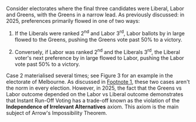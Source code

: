 Consider electorates where the final three candidates were Liberal, Labor and Greens, with the Greens in a narrow lead. As previously discussed: in 2025, preferences primarily flowed in one of two ways:

1. If the Liberals were ranked 2<sup>nd</sup> and Labor 3<sup>rd</sup>, Labor ballots by in large flowed to the Greens, pushing the Greens vote past 50% to a victory.

2. Conversely, if Labor was ranked 2<sup>nd</sup> and the Liberals 3<sup>rd</sup>, the Liberal voter's next preference by in large flowed to Labor, pushing the Labor vote past 50% to a victory.

Case 2 materialised several times; see Figure 3 for an example in the electorate of Melbourne. As discussed in [Footnote 1](#footnote-1), these two cases aren't the norm in every election. However, in 2025, the fact that the Greens vs Labor outcome depended on the Labor vs Liberal outcome demonstrates that Instant Run-Off Voting has a trade-off known as the violation of the **Independence of Irrelevant Alternatives** axiom. This axiom is the main subject of Arrow's Impossibility Theorem.